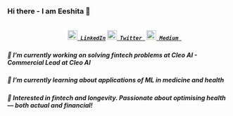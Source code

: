 ### Hi there - I am Eeshita 👋 

<h5 align="center">
  <code>
    <a href="https://www.linkedin.com/in/eeshita-pande-441a87bb//" title="LinkedIn Profile"><img width="22" src="https://github.com/zumrudu-anka/zumrudu-anka/blob/master/images/linkedin.svg"> LinkedIn</a></code>
  <code><a href="https://twitter.com/pande_eeshita" title="Twitter"><img width="22" src="https://upload.wikimedia.org/wikipedia/sco/9/9f/Twitter_bird_logo_2012.svg"> Twitter </a></code>
  <code><a href="https://medium.com/@eeshitapande" title="Medium"><img width="22" src="https://upload.wikimedia.org/wikipedia/commons/0/0d/Medium_%28website%29_logo.svg"> Medium </a></code>
  

<h5 align="left">
  🔭 I’m currently working on solving fintech problems at Cleo AI - Commercial Lead at Cleo AI
<h5 align="left">
  🌱 I’m currently learning about applications of ML in medicine and health
<h5 align="left">
  💬 Interested in fintech and longevity. Passionate about optimising health — both actual and financial!
  
   

